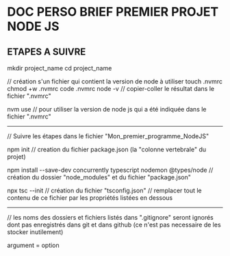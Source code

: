 # DOC PERSO BRIEF PREMIER PROJET NODE JS

## ETAPES A SUIVRE

mkdir project_name
cd project_name

// création s'un fichier qui contient la version de node à utiliser
touch .nvmrc
chmod +w .nvmrc
code .nvmrc
node -v // copier-coller le résultat dans le fichier ".nvmrc"

nvm use // pour utiliser la version de node js qui a été indiquée dans le fichier ".nvmrc"

____

// Suivre les étapes dans le fichier "Mon_premier_programme_NodeJS"

npm init // creation du fichier package.json (la "colonne vertebrale" du projet)

npm install --save-dev concurrently typescript nodemon @types/node // création du dossier "node_modules" et du fichier "package.json"

npx tsc --init // création du fichier "tsconfig.json"
// remplacer tout le contenu de ce fichier par les propriétés listées en dessous

____

// les noms des dossiers et fichiers listés dans ".gitignore" seront ignorés dont pas enregistrés dans git et dans github (ce n'est pas necessaire de les stocker inutilement)


argument = option


